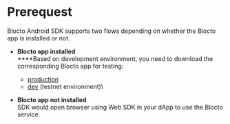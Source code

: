 # Prerequest

Blocto Android SDK supports two flows depending on whether the Blocto app is installed or not.

* **Blocto app installed**\
  ****Based on development environment, you need to download the corresponding Blocto app for testing:
  * [production](https://play.google.com/store/apps/details?id=com.portto.blocto)
  * [dev](https://play.google.com/store/apps/details?id=com.portto.blocto.dev) (testnet environment)\

* **Blocto app not installed**\
  SDK would open browser using Web SDK in your dApp to use the Blocto service.
